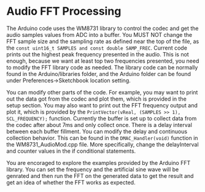 # Audio FFT Processing

The Arduino code uses the WM8731 library to control the codec and get the audio samples values from ADC into a buffer. You MUST NOT change the FFT sample size and the sampling rate as defined near the top of the file, as the `const uint16_t SAMPLES and const double SAMP_FREC`. Current code prints out the highest peak frequency presented in the audio. This is not enough, because we want at least top two frequencies presented, you need to modify the FFT library code as needed. The library code can be normally found in the Arduino/libraries folder, and the Arduino folder can be found under Preferences->Sketchbook location setting.

You can modify other parts of the code. For example, you may want to print out the data got from the codec and plot them, which is provided in the setup section. You may also want to print out the FFT frequency output and plot it, which is provided by the `PrintVector(vReal, (SAMPLES >> 1), SCL_FREQUENCY);` function. Currently the buffer is set up to collect data from the codec after about 7ms and only collect once. There is a delay interval between each buffer fillment. You can modify the delay and continuous collection behavior. This can be found in the `DMAC_Handler(void)` function in the WM8731_AudioMod.cpp file. More specifically, change the delayInterval and counter values in the if conditional statements.

You are encoraged to explore the examples provided by the Arduino FFT library. You can set the frequency and the artificial sine wave will be genrated and then run the FFT on the generated data to get the result and get an idea of whether the FFT works as expected. 

